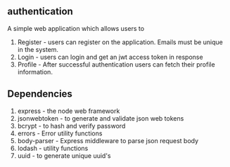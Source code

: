 authentication
---

A simple web application which allows users to 

1. Register - users can register on the application. Emails must be unique in the system.
2. Login - users can login and get an jwt access token in response
3. Profile - After successful authentication users can fetch their profile information.


Dependencies
---

1. express - the node web framework
2. jsonwebtoken - to generate and validate json web tokens
3. bcrypt - to hash and verify password
4. errors - Error utility functions
5. body-parser - Express middleware to parse json request body
6. lodash - utility functions
7. uuid - to generate unique uuid's

